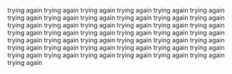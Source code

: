 trying again
trying again
trying again
trying again
trying again
trying again
trying again
trying again
trying again
trying again
trying again
trying again
trying again
trying again
trying again
trying again
trying again
trying again
trying again
trying again
trying again
trying again
trying again
trying again
trying again
trying again
trying again
trying again
trying again
trying again
trying again
trying again
trying again
trying again
trying again
trying again
trying again
trying again
trying again
trying again
trying again
trying again
trying again
